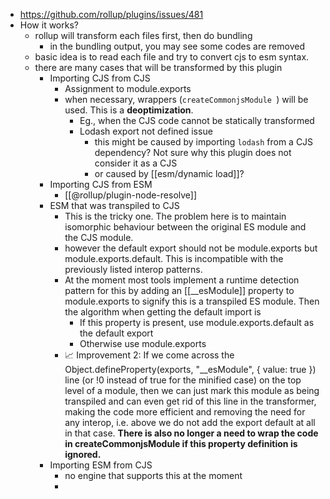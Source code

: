 - https://github.com/rollup/plugins/issues/481
- How it works?
	- rollup will transform each files first, then do bundling
		- in the bundling output, you may see some codes are removed
	- basic idea is to read each file and try to convert cjs to esm syntax.
	- there are many cases that will be transformed by this plugin
		- Importing CJS from CJS
			- Assignment to module.exports
			- when necessary, wrappers (`createCommonjsModule `) will be used. This is a **deoptimization**.
				- Eg., when the CJS code cannot be statically transformed
				- Lodash export not defined issue
					- this might be caused by importing `lodash` from a CJS dependency? Not sure why this plugin does not consider it as a CJS
					- or caused by [[esm/dynamic load]]?
		- Importing CJS from ESM
			- [[@rollup/plugin-node-resolve]]
		- ESM that was transpiled to CJS
			- This is the tricky one. The problem here is to maintain isomorphic behaviour between the original ES module and the CJS module.
			- however the default export should not be module.exports but module.exports.default. This is incompatible with the previously listed interop patterns.
			- At the moment most tools implement a runtime detection pattern for this by adding an [[__esModule]] property to module.exports to signify this is a transpiled ES module. Then the algorithm when getting the default import is
				- If this property is present, use module.exports.default as the default export
				- Otherwise use module.exports
			- 📈 Improvement 2: If we come across the Object.defineProperty(exports, "__esModule", { value: true }) line (or !0 instead of true for the minified case) on the top level of a module, then we can just mark this module as being transpiled and can even get rid of this line in the transformer, making the code more efficient and removing the need for any interop, i.e. above we do not add the export default at all in that case. **There is also no longer a need to wrap the code in createCommonjsModule if this property definition is ignored.**
		- Importing ESM from CJS
			- no engine that supports this at the moment
			-